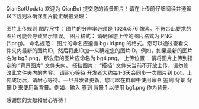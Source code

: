 QianBotUpdata
欢迎为 QianBot 提交您的背景图片！请在上传前仔细阅读并遵循以下规则以确保图片能正确被处理：

图片上传规则
图片尺寸： 图片的分辨率必须是 1024x576 像素。不符合此要求的图片可能会导致显示错误。
图片格式： 请确保您上传的图片格式为 PNG (*.png)。
命名规范： 图片的命名应遵循 bg+id.png 的格式。您可以通过查看文件夹内最新的图片ID，然后将此ID加一来确定您的图片ID。例如，如果最新的图片名为 bg3.png，那么您的图片应命名为 bg4.png。
上传位置： 请将图片上传到指定的 “背景图片” 文件夹内。
搭档图片： “搭档” 文件夹当前不开放上传，请勿修改此文件夹内的内容。
请耐心等待
开发者大约每1-3天会同步一次图片到 bot。上传成功后，请耐心等待。一旦开发者更新，您可以在群聊中使用命令 签到 背景 背景ID 来使用新背景。例如，输入 签到 背景 1 以使用 bg1.png 作为背景。

感谢您的贡献和耐心等待！
